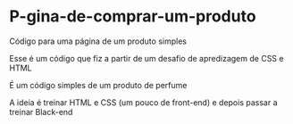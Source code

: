 # P-gina-de-comprar-um-produto
Código para uma página de um produto simples 

Esse é um código que fiz a partir de um desafio de apredizagem de CSS e HTML

É um código simples de um produto de perfume

A ideia é treinar HTML e CSS (um pouco de front-end) e depois passar a treinar Black-end


